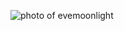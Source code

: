 ![photo of evemoonlight](https://twitter.com/salvado10903734/status/445284348279812097/photo/1[moonlight])
